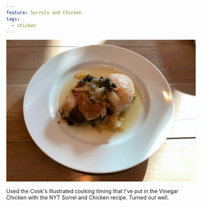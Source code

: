 ```yaml
---
feature: Sorrels and Chicken
tags:
  - chicken
---
```

![Chicken with Sorrel](/images/recipes/chicken-with-sorrel-1.jpg)

Used the Cook's Illustrated cooking timing that I've put in the Vinegar Chicken with the NYT Sorrel and Chicken recipe. Turned out well.
